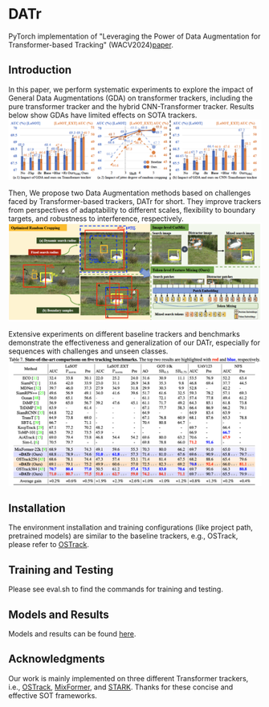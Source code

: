 # DATr
PyTorch implementation of "Leveraging the Power of Data Augmentation for Transformer-based Tracking" (WACV2024)[paper](https://arxiv.org/pdf/2309.08264.pdf).

## Introduction
In this paper, we perform systematic experiments to explore the impact of General Data Augmentations (GDA) on transformer trackers, including the pure transformer tracker and the hybrid CNN-Transformer tracker. Results below show GDAs have limited effects on SOTA trackers.
![DATR figure](experiments.png)

Then, We propose two Data Augmentation methods based on challenges faced by Transformer-based trackers, DATr for short. They improve trackers from perspectives of adaptability to different scales, flexibility to boundary targets, and robustness to interference, respectively.
![DATR figure](framework.png)

Extensive experiments on different baseline trackers and benchmarks demonstrate the effectiveness and generalization of our DATr, especially for sequences with challenges and unseen classes.
![DATR figure](results.png)

## Installation
The environment installation and training configurations (like project path, pretrained models) are similar to the baseline trackers, e.g., OSTrack, please refer to [OSTrack](https://github.com/botaoye/OSTrack). 

## Training and Testing
Please see eval.sh to find the commands for training and testing.

## Models and Results
Models and results can be found [here](https://drive.google.com/drive/folders/19-jBvfFVZxPcvZmy6ZXwtyW6NCnQ6bjY?usp=share_link).

## Acknowledgments
Our work is mainly implemented on three different Transformer trackers, i.e., [OSTrack](https://github.com/botaoye/OSTrack), [MixFormer](https://github.com/MCG-NJU/MixFormer), and [STARK](https://github.com/MasterBin-IIAU/Stark-1). Thanks for these concise and effective SOT frameworks.
